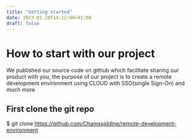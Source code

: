 ```yaml
---
title: "Getting started"
date: 2023-01-20T14:12:00+01:00
draft: false
---
```


# How to start with our project
We published our source code on github which facilitate sharing our product with you,
the purpose of our project is to create a remote development environment using CLOUD 
with SSO(single Sign-On) and much more 

## First clone the git repo
$ git clone https://github.com/Chamssiddine/remote-development-environment